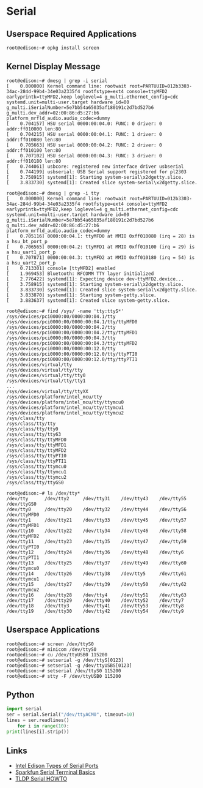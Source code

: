 Serial
==

## Userspace Required Applications

    root@edison:~# opkg install screen

## Kernel Display Message

    root@edison:~# dmesg | grep -i serial
    [    0.000000] Kernel command line: rootwait root=PARTUUID=012b3303-34ac-284d-99b4-34e03a2335f4 rootfstype=ext4 console=ttyMFD2 earlyprintk=ttyMFD2,keep loglevel=4 g_multi.ethernet_config=cdc systemd.unit=multi-user.target hardware_id=00 g_multi.iSerialNumber=5e7bb54a65035af180191c2d7bd527b6 g_multi.dev_addr=02:00:86:d5:27:b6 platform_mrfld_audio.audio_codec=dummy
    [    0.704157] HSU serial 0000:00:04.0: FUNC: 0 driver: 0 addr:ff010000 len:80
    [    0.704215] HSU serial 0000:00:04.1: FUNC: 1 driver: 0 addr:ff010080 len:80
    [    0.705663] HSU serial 0000:00:04.2: FUNC: 2 driver: 0 addr:ff010100 len:80
    [    0.707102] HSU serial 0000:00:04.3: FUNC: 3 driver: 0 addr:ff010180 len:80
    [    0.744061] usbcore: registered new interface driver usbserial
    [    0.744199] usbserial: USB Serial support registered for pl2303
    [    3.758915] systemd[1]: Starting system-serial\x2dgetty.slice.
    [    3.833730] systemd[1]: Created slice system-serial\x2dgetty.slice.

    root@edison:~# dmesg | grep -i tty
    [    0.000000] Kernel command line: rootwait root=PARTUUID=012b3303-34ac-284d-99b4-34e03a2335f4 rootfstype=ext4 console=ttyMFD2 earlyprintk=ttyMFD2,keep loglevel=4 g_multi.ethernet_config=cdc systemd.unit=multi-user.target hardware_id=00 g_multi.iSerialNumber=5e7bb54a65035af180191c2d7bd527b6 g_multi.dev_addr=02:00:86:d5:27:b6 platform_mrfld_audio.audio_codec=dummy
    [    0.705116] 0000:00:04.1: ttyMFD0 at MMIO 0xff010080 (irq = 28) is a hsu_bt_port_p
    [    0.706565] 0000:00:04.2: ttyMFD1 at MMIO 0xff010100 (irq = 29) is a hsu_uart1_port_p
    [    0.707871] 0000:00:04.3: ttyMFD2 at MMIO 0xff010180 (irq = 54) is a hsu_uart2_port_p
    [    0.713301] console [ttyMFD2] enabled
    [    1.969453] Bluetooth: RFCOMM TTY layer initialized
    [    2.776422] systemd[1]: Expecting device dev-ttyMFD2.device...
    [    3.758915] systemd[1]: Starting system-serial\x2dgetty.slice.
    [    3.833730] systemd[1]: Created slice system-serial\x2dgetty.slice.
    [    3.833870] systemd[1]: Starting system-getty.slice.
    [    3.883637] systemd[1]: Created slice system-getty.slice.

    root@edison:~# find /sys/ -name 'tty:ttyS*'
    /sys/devices/pci0000:00/0000:00:04.1/tty
    /sys/devices/pci0000:00/0000:00:04.1/tty/ttyMFD0
    /sys/devices/pci0000:00/0000:00:04.2/tty
    /sys/devices/pci0000:00/0000:00:04.2/tty/ttyMFD1
    /sys/devices/pci0000:00/0000:00:04.3/tty
    /sys/devices/pci0000:00/0000:00:04.3/tty/ttyMFD2
    /sys/devices/pci0000:00/0000:00:12.0/tty
    /sys/devices/pci0000:00/0000:00:12.0/tty/ttyPTI0
    /sys/devices/pci0000:00/0000:00:12.0/tty/ttyPTI1
    /sys/devices/virtual/tty
    /sys/devices/virtual/tty/tty
    /sys/devices/virtual/tty/tty0
    /sys/devices/virtual/tty/tty1
    ...
    /sys/devices/virtual/tty/ttyXX
    /sys/devices/platform/intel_mcu/tty             
    /sys/devices/platform/intel_mcu/tty/ttymcu0     
    /sys/devices/platform/intel_mcu/tty/ttymcu1     
    /sys/devices/platform/intel_mcu/tty/ttymcu2     
    /sys/class/tty                                  
    /sys/class/tty/tty                         
    /sys/class/tty/tty0                        
    /sys/class/tty/tty63                       
    /sys/class/tty/ttyMFD0                     
    /sys/class/tty/ttyMFD1                     
    /sys/class/tty/ttyMFD2                     
    /sys/class/tty/ttyPTI0                     
    /sys/class/tty/ttyPTI1                     
    /sys/class/tty/ttymcu0                     
    /sys/class/tty/ttymcu1                     
    /sys/class/tty/ttymcu2                     
    /sys/class/tty/ttyGS0

    root@edison:~# ls /dev/tty*
    /dev/tty      /dev/tty2     /dev/tty31    /dev/tty43    /dev/tty55    /dev/ttyGS0
    /dev/tty0     /dev/tty20    /dev/tty32    /dev/tty44    /dev/tty56    /dev/ttyMFD0
    /dev/tty1     /dev/tty21    /dev/tty33    /dev/tty45    /dev/tty57    /dev/ttyMFD1
    /dev/tty10    /dev/tty22    /dev/tty34    /dev/tty46    /dev/tty58    /dev/ttyMFD2
    /dev/tty11    /dev/tty23    /dev/tty35    /dev/tty47    /dev/tty59    /dev/ttyPTI0
    /dev/tty12    /dev/tty24    /dev/tty36    /dev/tty48    /dev/tty6     /dev/ttyPTI1
    /dev/tty13    /dev/tty25    /dev/tty37    /dev/tty49    /dev/tty60    /dev/ttymcu0
    /dev/tty14    /dev/tty26    /dev/tty38    /dev/tty5     /dev/tty61    /dev/ttymcu1
    /dev/tty15    /dev/tty27    /dev/tty39    /dev/tty50    /dev/tty62    /dev/ttymcu2
    /dev/tty16    /dev/tty28    /dev/tty4     /dev/tty51    /dev/tty63
    /dev/tty17    /dev/tty29    /dev/tty40    /dev/tty52    /dev/tty7
    /dev/tty18    /dev/tty3     /dev/tty41    /dev/tty53    /dev/tty8
    /dev/tty19    /dev/tty30    /dev/tty42    /dev/tty54    /dev/tty9

## Userspace Applications

    root@edison:~# screen /dev/ttyS0
    root@edison:~# minicom /dev/ttyS0
    root@edison:~# cu /dev/ttyUSB0 115200
    root@edison:~# setserial -g /dev/ttyS[0123]
    root@edison:~# setserial -g /dev/ttyUSBS[0123]
    root@edison:~# setserial /dev/ttyS0 115200
    root@edison:~# stty -F /dev/ttyUSB0 115200 

## Python

```python
import serial
ser = serial.Serial("/dev/ttyACM0", timeout=10)
lines = ser.readlines()
    for i in range(10):
print(lines[i].strip())
```

## Links

- [Intel Edison Types of Serial Ports](https://communities.intel.com/thread/54236)
- [Sparkfun Serial Terminal Basics](https://learn.sparkfun.com/tutorials/terminal-basics/all)
- [TLDP Serial HOWTO](http://www.tldp.org/HOWTO/Serial-HOWTO.html)

